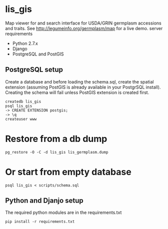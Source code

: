 # lis_gis
Map viewer for and search interface for USDA/GRIN germplasm accessions and traits. See http://legumeinfo.org/germplasm/map for a live demo.
server requirements
* Python 2.7.x
* Django
* PostgreSQL and PostGIS

## PostgreSQL setup
Create a database and before loading the schema.sql, create the spatial extension (assuming PostGIS is already available in your PostgrSQL install). Creating the schema will fail unless PostGIS extension is created first.

```
createdb lis_gis
psql lis_gis
-> CREATE EXTENSION postgis;
-> \q
createuser www
```

# Restore from a db dump

```
pg_restore -O -C -d lis_gis lis_germplasm.dump
```

# Or start from empty database

```
psql lis_gis < scripts/schema.sql
```

## Python and Djanjo setup

The required python modules are in the requirements.txt

```pip install -r requirements.txt```



